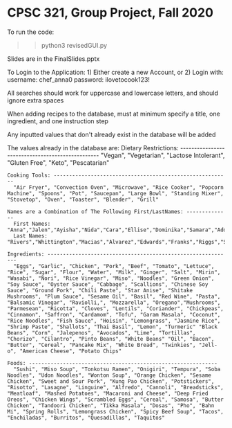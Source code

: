 # CPSC 321, Group Project, Fall 2020

To run the code:
>> python3 revisedGUI.py

Slides are in the FinalSlides.pptx

To Login to the Application:
    1) Either create a new Account, or
    2) Login with:
      username: chef_anna0
      password: ilovetocook123!

All searches should work for uppercase and lowercase letters, and should
ignore extra spaces

When adding recipes to the database, must at minimum specify a title, one ingredient, and one instruction step

Any inputted values that don't already exist in the database will be added 

The values already in the database are:
    Dietary Restrictions: -------------------------------------------------
      "Vegan", "Vegetarian", "Lactose Intolerant", "Gluten Free", "Keto", "Pescatarian"

    Cooking Tools: ---------------------------------------------------------
      "Air Fryer", "Convection Oven", "Microwave", "Rice Cooker", "Popcorn Machine", "Spoons", "Pot", "Saucepan", "Large Bowl", "Standing Mixer", "Stovetop", "Oven", "Toaster", "Blender", "Grill"

    Names are a Combination of The Following First/LastNames: --------------
      First Names:  "Anna","Jalen","Ayisha","Nida","Cara","Ellise","Dominika","Samara","Addison","Amayah"
      Last Names:       "Rivers","Whittington","Macias","Alvarez","Edwards","Franks","Riggs","Stott","Howe","Appleton","Kaur","Mercer","Rios","Hook","Blundell"

    Ingredients: ------------------------------------------------------------
      "Eggs", "Garlic", "Chicken", "Pork", "Beef", "Tomato", "Lettuce", "Rice", "Sugar", "Flour", "Water", "Milk", "Ginger", "Salt", "Mirin", "Wasabi", "Nori", "Rice Vinegar", "Miso", "Noodles", "Green Onion", "Soy Sauce", "Oyster Sauce", "Cabbage", "Scallions", "Chinese Soy Sauce", "Ground Pork", "Chili Paste", "Star Anise", "Shitake Mushrooms", "Plum Sauce", "Sesame Oil", "Basil", "Red Wine", "Pasta", "Balsamic Vinegar", "Raviolli,", "Mozzarella", "Oregano","Mushrooms", "Parmesean", "Ricotta", "Cloves", "Lentils", "Coriander", "Chickpeas", "Cinnamon", "Saffron", "Cardamom", "Tofu", "Garam Masala", "Coconut", "Rice Noodles", "Fish Sauce", "Hoisin", "Lemongrass", "Jasmine Rice", "Shrimp Paste", "Shallots", "Thai Basil", "Lemon", "Turmeric" "Black Beans", "Corn", "Jalepenos", "Avocados", "Lime", "Tortillas", "Chorizo", "Cilantro", "Pinto Beans", "White Beans" "Oil", "Bacon", "Butter", "Cereal", "Pancake Mix", "White Bread", "Twinkies", "Jell-o", "American Cheese", "Potato Chips"

    Foods: -------------------------------------------------------------
      "Sushi", "Miso Soup", "Tonkotsu Ramen", "Onigiri", "Tempura", "Soba Noodles", "Udon Noodles", "Wonton Soup", "Orange Chicken", "Sesame Chicken", "Sweet and Sour Pork", "Kung Pao Chicken", "Potstickers", "Risotto", "Lasagne", "Linguine", "Alfredo", "Cannoli", "Breadsticks", "Meatloaf", "Mashed Potatoes", "Macaroni and Cheese", "Deep Fried Oreos", "Chicken Wings", "Scrambled Eggs", "Cereal", "Samosa", "Butter Chicken", "Tandoori Chicken", "Tikka Masala", "Dosas", "Pho", "Bahn Mi", "Spring Rolls", "Lemongrass Chicken", "Spicy Beef Soup", "Tacos", "Enchiladas", "Burritos", "Quesadillas", "Taquitos"
